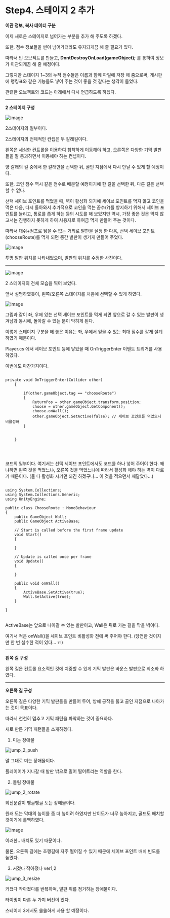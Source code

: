 # Step4. 스테이지 2 추가

**이관 정보, 복사 데이터 구분**

이제 새로운 스테이지로 넘어가는 부분을 추가 해 주도록 하겠다.

또한, 점수 정보들을 씬이 넘어가더라도 유지되게끔 해 줄 필요가 있다.

따라서 빈 오브젝트를 만들고, **DontDestroyOnLoad(gameObject);** 를 통하여 정보가 이관되게끔 해 줄 예정이다.

그렇지만 스테이지 1~3의 누적 점수들은 이름과 함께 파일에 저장 해 줌으로써, 게시판에 랭킹표와 같은 기능들도 넣어 주는 것이 좋을 것 같다는 생각이 들었다.

관련한 오브젝트와 코드는 아래에서 다시 언급하도록 하겠다.

<hr>

**2 스테이지 구성**

![image](https://user-images.githubusercontent.com/66288087/188884167-68104fba-e195-4776-8814-9fb349577aba.png)

2스테이지의 일부이다.

2스테이지의 전체적인 컨셉은 두 갈래길이다.

왼쪽은 세심한 컨트롤을 이용하여 침착하게 이동해야 하고, 오른쪽은 다양한 기믹 발판들을 잘 통과하면서 이동해야 하는 컨셉이다.

양 갈래의 길 중에서 한 갈래만을 선택한 뒤, 골인 지점에서 다시 만날 수 있게 할 예정이다.

또한, 코인 점수 역시 같은 점수로 배분할 예정이기에 한 길을 선택한 뒤, 다른 길은 선택할 수 없다.

선택 세이브 포인트를 먹었을 때, 벽이 활성화 되기에 세이브 포인트를 먹지 않고 코인을 먹은 다음, 다시 돌아와서 추가적으로 코인을 먹는 꼼수(?)를 방지하기 위해서 세이브 포인트를 늘리고, 통로를 좁게 하는 등의 시도를 해 보았지만 역시, 가장 좋은 것은 먹지 않고서는 진행하지 못하게 하여 사용자로 하여금 먹게 만들어 주는 것이다.

따라서 대쉬+점프로 닿을 수 없는 거리로 발판을 설정 한 다음, 선택 세이브 포인트(chooseRoute)를 먹게 되면 중간 발판이 생기게 만들어 주었다.

![image](https://user-images.githubusercontent.com/66288087/188893253-ffac8369-0297-457a-a4a9-30b47366ed53.png)

투명 발판 위치를 나타내었으며, 발판의 위치를 수정한 사진이다.

<hr>

![image](https://user-images.githubusercontent.com/66288087/189127817-45d34d7d-b272-454a-b5c2-52d49272ef0a.png)

2 스테이지의 전체 모습을 찍어 보았다.

앞서 설명하였듯이, 왼쪽/오른쪽 스테이지를 처음에 선택할 수 있게 하였다.

![image](https://user-images.githubusercontent.com/66288087/189130052-f3607f8e-d526-4f1a-ba79-7b507a2708b2.png)

그림과 같이 좌, 우에 있는 선택 세이브 포인트를 먹게 되면 앞으로 갈 수 있는 발판이 생겨남과 동시에, 돌아갈 수 있는 문이 막히게 된다.

이렇게 스테이지 구분을 해 놓은 이유는 좌, 우에서 얻을 수 있는 최대 점수를 같게 설계하였기 때문이다.

Player.cs 에서 세이브 포인트 등에 닿았을 때 OnTriggerEnter 이벤트 트리거를 사용하였다.

이번에도 마찬가지이다.

<pre>
<code>
private void OnTriggerEnter(Collider other)
    {

        if(other.gameObject.tag == "chooseRoute")
        {
            ReturnPos = other.gameObject.transform.position;
            choose = other.gameObject.GetComponent<ChooseRoute>();
            choose.onWall();
            other.gameObject.SetActive(false); // 세이브 포인트를 먹었으니 비활성화
        }


    }


</code>
</pre>

코드의 일부이다. 여기서는 선택 세이브 포인트에서도 코드를 하나 넣어 주어야 한다. 왜냐하면 왼쪽 것을 먹었느냐, 오른쪽 것을 먹었느냐에 따라서 활성화 해야 하는 벽이 다르기 때문이다. (둘 다 활성화 시키면 되긴 하겠구나... 이 것을 적으면서 깨달았다...)

<pre>
<code>
using System.Collections;
using System.Collections.Generic;
using UnityEngine;

public class ChooseRoute : MonoBehaviour
{
    public GameObject Wall;
    public GameObject ActiveBase;

    // Start is called before the first frame update
    void Start()
    {

    }

    // Update is called once per frame
    void Update()
    {
        
    }

    public void onWall()
    {
        ActiveBase.SetActive(true);
        Wall.SetActive(true);
    }

}
</code>
</pre>

ActiveBase는 앞으로 나아갈 수 있는 발판이고, Wall은 뒤로 가는 길을 막을 벽이다.

여기서 적은 onWall()을 세이브 포인트 비활성화 전에 써 주어야 한다. (당연한 것이지만 한 번 실수한 적이 있다... ㅠ) 

<hr>

**왼쪽 길 구성**

왼쪽 길은 컨트롤 요소적인 것에 치중할 수 있게 기믹 발판은 바운스 발판으로 최소화 하였다.


<hr>

**오른쪽 길 구성**

오른쪽 길은 다양한 기믹 발판들을 만들어 두어, 방해 공작을 뚫고 골인 지점으로 나아가는 것이 목표이다.

따라서 천천히 멈추고 기믹 패턴을 파악하는 것이 중요하다.

새로 만든 기믹 패턴들을 소개하겠다.

1. 미는 장애물

![jump_2_push](https://user-images.githubusercontent.com/66288087/189132237-70ab108f-0025-4b5b-9083-69e04d9f71e8.gif)

말 그대로 미는 장애물이다.

플레이어가 지나갈 때 발판 밖으로 밀어 떨어트리는 역할을 한다.


2. 돌림 장애물

![jump_2_rotate](https://user-images.githubusercontent.com/66288087/189133123-cf77e69d-6b17-4f7d-8315-24a7c69c1f11.gif)

회전문같이 뱅글뱅글 도는 장애물이다.

원래 도는 막대의 높이를 좀 더 높이려 하였지만 난이도가 너무 높아지고, 골드도 배치할 것이기에 롤백하였다.

![image](https://user-images.githubusercontent.com/66288087/189133940-1b66766f-367a-4dde-afa2-b7fe4d1ecbae.png)

이러한.. 배치도 있기 때문이다.

물론, 오른쪽 길에는 초행길에 자주 떨어질 수 있기 때문에 세이브 포인트 배치 빈도를 높였다.


3. 커졌다 작아졌다 ver1,2

![jump_3_resize](https://user-images.githubusercontent.com/66288087/189134825-2933d80a-604a-4262-8b47-9afe9a4f35b2.gif)

커졌다 작아졌다를 반복하며, 발판 위를 점거하는 장애물이다.

타이밍이 다른 두 가지 버전이 있다.

스테이지 3에서도 쏠쏠하게 사용 할 예정이다.






